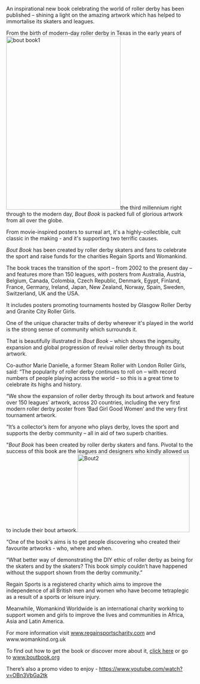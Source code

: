 <html><body><p style="text-align:left;">An inspirational new book celebrating the world of roller derby has been published – shining a light on the amazing artwork which has helped to immortalise its skaters and leagues.</p>
<p style="text-align:left;">From the birth of modern-day roller derby in Texas in the early years of <img class="  wp-image-4617 alignright" src="https://www.scottishrollerderbyblog.com/2015/04/bout-book1.jpg?w=194" alt="bout book1" width="306" height="463">the third millennium right through to the modern day, <em>Bout Book</em> is packed full of glorious artwork from all over the globe.

</p>
<p style="text-align:left;">From movie-inspired posters to surreal art, it's a highly-collectible, cult classic in the making - and it's supporting two terrific causes.</p>
<p style="text-align:left;"><em>Bout Book</em> has been created by roller derby skaters and fans to celebrate the sport and raise funds for the charities Regain
Sports and Womankind.</p>
<p style="text-align:left;">The book traces the transition of the sport – from 2002 to the present day – and features more than 150 leagues, with posters from Australia, Austria, Belgium, Canada, Colombia, Czech Republic, Denmark, Egypt, Finland, France, Germany, Ireland, Japan, New Zealand, Norway, Spain, Sweden, Switzerland, UK and the USA.</p>
<p style="text-align:left;">It includes posters promoting tournaments hosted by Glasgow Roller Derby and Granite City Roller Girls.</p>
<p style="text-align:left;">One of the unique character traits of derby wherever it's played in the world is the strong sense of community which surrounds it.</p>
<p style="text-align:left;">That is beautifully illustrated in <em>Bout Book</em> – which shows the ingenuity, expansion and global progression of revival roller derby through its bout artwork.</p>
<p style="text-align:left;">Co-author Marie Danielle, a former Steam Roller with London Roller Girls, said: “The popularity of roller derby continues to roll on – with record numbers of people playing across the world – so this is a great time to celebrate its highs and history.</p>
<p style="text-align:left;">“We show the expansion of roller derby through its bout artwork and feature over 150 leagues’ artwork, across 20 countries, including the very first modern roller derby poster from ‘Bad Girl Good Women’ and the very first tournament artwork.</p>
<p style="text-align:left;">“It’s a collector’s item for anyone who plays derby, loves the sport and supports the derby community – all in aid of two superb charities.</p>
<p style="text-align:left;">“<em>Bout Book</em> has been created by roller derby skaters and fans. Pivotal to the success of this book are the leagues and designers who kindly allowed us to include their bout artwork.<a href="/2015/04/bout2.jpg"><img class=" size-medium wp-image-4618 alignleft" src="https://www.scottishrollerderbyblog.com/2015/04/bout2.jpg?w=300" alt="Bout2" width="300" height="208"></a></p>
<p style="text-align:left;">“One of the book's aims is to get people discovering who created their favourite artworks - who, where and when.</p>
<p style="text-align:left;">“What better way of demonstrating the DIY ethic of roller derby as being for the skaters and by the skaters? This book simply couldn’t have happened without the support shown from the derby community.”</p>
<p style="text-align:left;">Regain Sports is a registered charity which aims to improve the independence of all British men and women who have become tetraplegic as a result of a sports or leisure injury.</p>
<p style="text-align:left;">Meanwhile, Womankind Worldwide is an international charity working to support women and girls to improve the lives and communities in Africa, Asia and Latin America.</p>
<p style="text-align:left;">For more information visit <a href="http://www.regainsportscharity.com">www.regainsportscharity.com</a> and www.womankind.org.uk</p>
<p style="text-align:left;">To find out how to get the book or discover more about it, <a href="https://www.facebook.com/BoutBook?fref=ts&amp;ref=br_tf">click here</a> or go to <a href="http://www.boutbook.org">www.boutbook.org</a></p>
<p style="text-align:left;">There’s also a promo video to enjoy - <a href="https://www.youtube.com/watch?v=OBn3VbGa2tk">https://www.youtube.com/watch?v=OBn3VbGa2tk</a></p></body></html>
